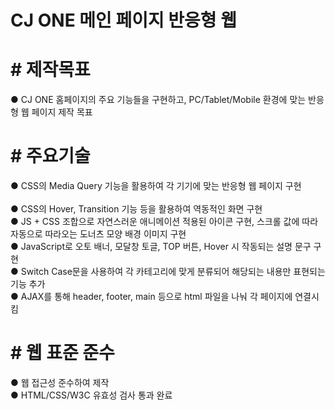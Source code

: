 # CJ ONE 메인 페이지 반응형 웹

# # 제작목표
● CJ ONE 홈페이지의 주요 기능들을 구현하고, PC/Tablet/Mobile 환경에 맞는 반응형 웹 페이지 제작 목표<br/>
# # 주요기술
● CSS의 Media Query 기능을 활용하여 각 기기에 맞는 반응형 웹 페이지 구현<br/><br/>
● CSS의 Hover, Transition 기능 등을 활용하여 역동적인 화면 구현<br/>
● JS + CSS 조합으로 자연스러운 애니메이션 적용된 아이콘 구현, 스크롤 값에 따라 자동으로 따라오는 도너츠 모양 배경 이미지 구현<br/>
● JavaScript로 오토 배너, 모달창 토글, TOP 버튼, Hover 시 작동되는 설명 문구 구현<br/>
● Switch Case문을 사용하여 각 카테고리에 맞게 분류되어 해당되는 내용만 표현되는 기능 추가<br/>
● AJAX를 통해 header, footer, main 등으로 html 파일을 나눠 각 페이지에 연결시킴<br/>
# # 웹 표준 준수
● 웹 접근성 준수하여 제작<br/>
● HTML/CSS/W3C 유효성 검사 통과 완료<br/>
